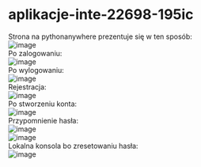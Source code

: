 # aplikacje-inte-22698-195ic
Strona na pythonanywhere prezentuje się w ten sposób:
<br>
![image](https://user-images.githubusercontent.com/56955430/142504697-1675b069-c80c-4925-bedd-152c2e6cd2da.png)
<br>
Po zalogowaniu:
<br>
![image](https://user-images.githubusercontent.com/56955430/142504788-3ed18194-75dd-48fd-8065-d42d7d93e57e.png)
<br>
Po wylogowaniu:
<br>
![image](https://user-images.githubusercontent.com/56955430/142504840-261c2c4f-d5fd-49be-ace8-761259effac4.png)
<br>
Rejestracja:
<br>
![image](https://user-images.githubusercontent.com/56955430/142504874-22bc6222-db90-4543-ab7d-3b76c94974a0.png)
<br>
Po stworzeniu konta:
<br>
![image](https://user-images.githubusercontent.com/56955430/142504959-26a60e29-a929-4c0a-9810-fab0341b9229.png)
<br>
Przypomnienie hasła:
<br>
![image](https://user-images.githubusercontent.com/56955430/142505054-f74529cd-0c4b-474f-a03a-408ecda5a899.png)
<br>
![image](https://user-images.githubusercontent.com/56955430/142505083-7a673d67-ccbc-41f6-8a3a-73b87b734c1b.png)
<br>
Lokalna konsola bo zresetowaniu hasła:
<br>
![image](https://user-images.githubusercontent.com/56955430/142505196-33b3b42c-9bc8-45b4-b265-a2bef50b6a50.png)